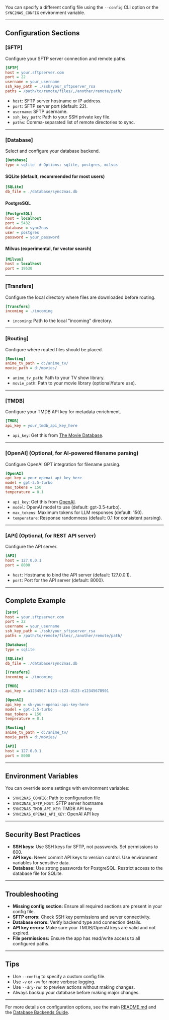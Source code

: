 You can specify a different config file using the `--config` CLI option or the `SYNC2NAS_CONFIG` environment variable.

---

## Configuration Sections

### [SFTP]

Configure your SFTP server connection and remote paths.

```ini
[SFTP]
host = your.sftpserver.com
port = 22
username = your_username
ssh_key_path = ./ssh/your_sftpserver_rsa
paths = /path/to/remote/files/,/another/remote/path/
```
- `host`: SFTP server hostname or IP address.
- `port`: SFTP server port (default: 22).
- `username`: SFTP username.
- `ssh_key_path`: Path to your SSH private key file.
- `paths`: Comma-separated list of remote directories to sync.

---

### [Database]

Select and configure your database backend.

```ini
[Database]
type = sqlite  # Options: sqlite, postgres, milvus
```

#### SQLite (default, recommended for most users)
```ini
[SQLite]
db_file = ./database/sync2nas.db
```

#### PostgreSQL
```ini
[PostgreSQL]
host = localhost
port = 5432
database = sync2nas
user = postgres
password = your_password
```

#### Milvus (experimental, for vector search)
```ini
[Milvus]
host = localhost
port = 19530
```

---

### [Transfers]

Configure the local directory where files are downloaded before routing.

```ini
[Transfers]
incoming = ./incoming
```
- `incoming`: Path to the local "incoming" directory.

---

### [Routing]

Configure where routed files should be placed.

```ini
[Routing]
anime_tv_path = d:/anime_tv/
movie_path = d:/movies/
```
- `anime_tv_path`: Path to your TV show library.
- `movie_path`: Path to your movie library (optional/future use).

---

### [TMDB]

Configure your TMDB API key for metadata enrichment.

```ini
[TMDB]
api_key = your_tmdb_api_key_here
```
- `api_key`: Get this from [The Movie Database](https://www.themoviedb.org/).

---

### [OpenAI] (Optional, for AI-powered filename parsing)

Configure OpenAI GPT integration for filename parsing.

```ini
[OpenAI]
api_key = your_openai_api_key_here
model = gpt-3.5-turbo
max_tokens = 150
temperature = 0.1
```
- `api_key`: Get this from [OpenAI](https://platform.openai.com/).
- `model`: OpenAI model to use (default: gpt-3.5-turbo).
- `max_tokens`: Maximum tokens for LLM responses (default: 150).
- `temperature`: Response randomness (default: 0.1 for consistent parsing).

---

### [API] (Optional, for REST API server)

Configure the API server.

```ini
[API]
host = 127.0.0.1
port = 8000
```
- `host`: Hostname to bind the API server (default: 127.0.0.1).
- `port`: Port for the API server (default: 8000).

---

## Complete Example

```ini
[SFTP]
host = your.sftpserver.com
port = 22
username = your_username
ssh_key_path = ./ssh/your_sftpserver_rsa
paths = /path/to/remote/files/,/another/remote/path/

[Database]
type = sqlite

[SQLite]
db_file = ./database/sync2nas.db

[Transfers]
incoming = ./incoming

[TMDB]
api_key = a1234567-b123-c123-d123-e12345678901

[OpenAI]
api_key = sk-your-openai-api-key-here
model = gpt-3.5-turbo
max_tokens = 150
temperature = 0.1

[Routing]
anime_tv_path = d:/anime_tv/
movie_path = d:/movies/

[API]
host = 127.0.0.1
port = 8000
```

---

## Environment Variables

You can override some settings with environment variables:

- `SYNC2NAS_CONFIG`: Path to configuration file
- `SYNC2NAS_SFTP_HOST`: SFTP server hostname
- `SYNC2NAS_TMDB_API_KEY`: TMDB API key
- `SYNC2NAS_OPENAI_API_KEY`: OpenAI API key

---

## Security Best Practices

- **SSH keys:** Use SSH keys for SFTP, not passwords. Set permissions to 600.
- **API keys:** Never commit API keys to version control. Use environment variables for sensitive data.
- **Database:** Use strong passwords for PostgreSQL. Restrict access to the database file for SQLite.

---

## Troubleshooting

- **Missing config section:** Ensure all required sections are present in your config file.
- **SFTP errors:** Check SSH key permissions and server connectivity.
- **Database errors:** Verify backend type and connection details.
- **API key errors:** Make sure your TMDB/OpenAI keys are valid and not expired.
- **File permissions:** Ensure the app has read/write access to all configured paths.

---

## Tips

- Use `--config` to specify a custom config file.
- Use `-v` or `-vv` for more verbose logging.
- Use `--dry-run` to preview actions without making changes.
- Always backup your database before making major changes.

---

For more details on configuration options, see the main [README.md](../README.md) and the [Database Backends Guide](database_backends.md).
